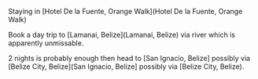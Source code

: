 Staying in [Hotel De la Fuente, Orange Walk](Hotel De la Fuente, Orange Walk)

Book a day trip to [Lamanai, Belize](Lamanai, Belize) via river which is apparently unmissable.

2 nights is probably enough then head to [San Ignacio, Belize] possibly via [Belize City, Belize](San Ignacio, Belize] possibly via [Belize City, Belize).


